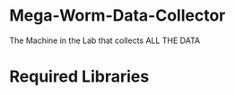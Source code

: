 # Mega-Worm-Data-Collector
The Machine in the Lab that collects ALL THE DATA
# Required Libraries
<links here>

